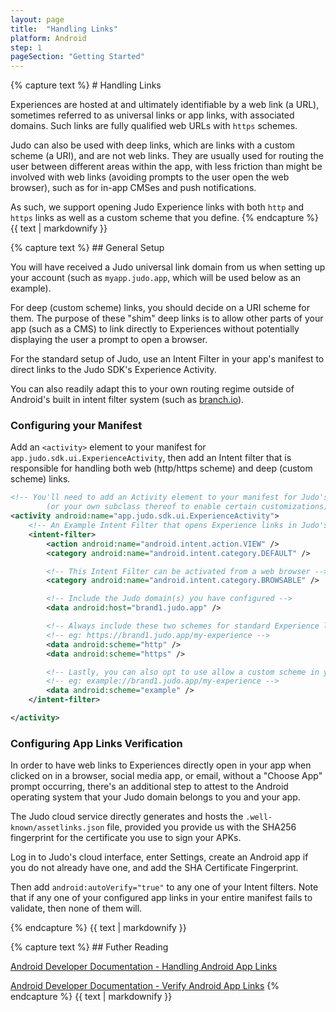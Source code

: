 ```yaml
---
layout: page
title:  "Handling Links"
platform: Android
step: 1
pageSection: "Getting Started"
---
```

<section id="handling-links">
{% capture text %}
# Handling Links

Experiences are hosted at and ultimately identifiable by a web link (a URL), sometimes referred to as universal links or app links, with associated domains. Such links are fully qualified web URLs with `https` schemes.

Judo can also be used with deep links, which are links with a custom scheme (a URI), and are not web links.  They are usually used for routing the user between different areas within the app, with less friction than might be involved with web links (avoiding prompts to the user open the web browser), such as for in-app CMSes and push notifications.

As such, we support opening Judo Experience links with both `http` and `https` links as well as a custom scheme that you define.
{% endcapture %}
{{ text | markdownify }}
</section>
<section id="general-setup">
{% capture text %}
## General Setup

You will have received a Judo universal link domain from us when setting up your account (such as `myapp.judo.app`, which will be used below as an example).

For deep (custom scheme) links, you should decide on a URI scheme for them. The purpose of these "shim" deep links is to allow other parts of your app (such as a CMS) to link directly to Experiences without potentially displaying the user a prompt to open a browser.

For the standard setup of Judo, use an Intent Filter in your app's manifest to direct links to the Judo SDK's Experience Activity.

You can also readily adapt this to your own routing regime outside of Android's built in intent filter system (such as [branch.io](branch.io)).

### Configuring your Manifest

Add an `<activity>` element to your manifest for `app.judo.sdk.ui.ExperienceActivity`, then add an Intent filter that is responsible for handling both web (http/https scheme) and deep (custom scheme) links.

```xml
<!-- You'll need to add an Activity element to your manifest for Judo's ExperienceActivity
        (or your own subclass thereof to enable certain customizations) in order to specify the Intent filters -->
<activity android:name="app.judo.sdk.ui.ExperienceActivity">
    <!-- An Example Intent Filter that opens Experience links in Judo's ExperienceActivity -->
    <intent-filter>
        <action android:name="android.intent.action.VIEW" />
        <category android:name="android.intent.category.DEFAULT" />

        <!-- This Intent Filter can be activated from a web browser -->
        <category android:name="android.intent.category.BROWSABLE" />

        <!-- Include the Judo domain(s) you have configured -->
        <data android:host="brand1.judo.app" />

        <!-- Always include these two schemes for standard Experience links -->
        <!-- eg: https://brand1.judo.app/my-experience -->
        <data android:scheme="http" />
        <data android:scheme="https" />

        <!-- Lastly, you can also opt to use allow a custom scheme in your links (aka "deep links") -->
        <!-- eg: example://brand1.judo.app/my-experience -->
        <data android:scheme="example" />
    </intent-filter>

</activity>
```

### Configuring App Links Verification

In order to have web links to Experiences directly open in your app when clicked on in a browser, social media app, or email, without a "Choose App" prompt occurring, there's an additional step to attest to the Android operating system that your Judo domain belongs to you and your app.

The Judo cloud service directly generates and hosts the `.well-known/assetlinks.json` file, provided you provide us with the SHA256 fingerprint for the certificate you use to sign your APKs.

Log in to Judo's cloud interface, enter Settings, create an Android app if you do not already have one, and add the SHA Certificate Fingerprint.

Then add `android:autoVerify="true"` to any one of your Intent filters. Note that if any one of your configured app links in your entire manifest fails to validate, then none of them will.

{% endcapture %}
{{ text | markdownify }}
</section>
<section id="further-reading">
{% capture text %}
## Futher Reading

[Android Developer Documentation - Handling Android App Links](https://developer.android.com/training/app-links)

[Android Developer Documentation - Verify Android App Links](https://developer.android.com/training/app-links/verify-site-associations)
{% endcapture %}
{{ text | markdownify }}
</section>